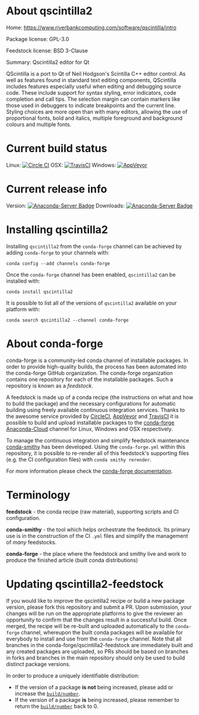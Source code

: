 About qscintilla2
=================

Home: https://www.riverbankcomputing.com/software/qscintilla/intro

Package license: GPL-3.0

Feedstock license: BSD 3-Clause

Summary: Qscintilla2 editor for Qt

QScintilla is a port to Qt of Neil Hodgson's Scintilla C++ editor control.
As well as features found in standard text editing components, QScintilla includes features especially useful when editing and debugging source code. These include support for syntax styling, error indicators, code completion and call tips. The selection margin can contain markers like those used in debuggers to indicate breakpoints and the current line. Styling choices are more open than with many editors, allowing the use of proportional fonts, bold and italics, multiple foreground and background colours and multiple fonts.


Current build status
====================

Linux: [![Circle CI](https://circleci.com/gh/conda-forge/qscintilla2-feedstock.svg?style=shield)](https://circleci.com/gh/conda-forge/qscintilla2-feedstock)
OSX: [![TravisCI](https://travis-ci.org/conda-forge/qscintilla2-feedstock.svg?branch=master)](https://travis-ci.org/conda-forge/qscintilla2-feedstock)
Windows: [![AppVeyor](https://ci.appveyor.com/api/projects/status/github/conda-forge/qscintilla2-feedstock?svg=True)](https://ci.appveyor.com/project/conda-forge/qscintilla2-feedstock/branch/master)

Current release info
====================
Version: [![Anaconda-Server Badge](https://anaconda.org/conda-forge/qscintilla2/badges/version.svg)](https://anaconda.org/conda-forge/qscintilla2)
Downloads: [![Anaconda-Server Badge](https://anaconda.org/conda-forge/qscintilla2/badges/downloads.svg)](https://anaconda.org/conda-forge/qscintilla2)

Installing qscintilla2
======================

Installing `qscintilla2` from the `conda-forge` channel can be achieved by adding `conda-forge` to your channels with:

```
conda config --add channels conda-forge
```

Once the `conda-forge` channel has been enabled, `qscintilla2` can be installed with:

```
conda install qscintilla2
```

It is possible to list all of the versions of `qscintilla2` available on your platform with:

```
conda search qscintilla2 --channel conda-forge
```


About conda-forge
=================

conda-forge is a community-led conda channel of installable packages.
In order to provide high-quality builds, the process has been automated into the
conda-forge GitHub organization. The conda-forge organization contains one repository
for each of the installable packages. Such a repository is known as a *feedstock*.

A feedstock is made up of a conda recipe (the instructions on what and how to build
the package) and the necessary configurations for automatic building using freely
available continuous integration services. Thanks to the awesome service provided by
[CircleCI](https://circleci.com/), [AppVeyor](http://www.appveyor.com/)
and [TravisCI](https://travis-ci.org/) it is possible to build and upload installable
packages to the [conda-forge](https://anaconda.org/conda-forge)
[Anaconda-Cloud](http://docs.anaconda.org/) channel for Linux, Windows and OSX respectively.

To manage the continuous integration and simplify feedstock maintenance
[conda-smithy](http://github.com/conda-forge/conda-smithy) has been developed.
Using the ``conda-forge.yml`` within this repository, it is possible to re-render all of
this feedstock's supporting files (e.g. the CI configuration files) with ``conda smithy rerender``.

For more information please check the [conda-forge documentation](https://conda-forge.org/docs/).

Terminology
===========

**feedstock** - the conda recipe (raw material), supporting scripts and CI configuration.

**conda-smithy** - the tool which helps orchestrate the feedstock.
                   Its primary use is in the construction of the CI ``.yml`` files
                   and simplify the management of *many* feedstocks.

**conda-forge** - the place where the feedstock and smithy live and work to
                  produce the finished article (built conda distributions)


Updating qscintilla2-feedstock
==============================

If you would like to improve the qscintilla2 recipe or build a new
package version, please fork this repository and submit a PR. Upon submission,
your changes will be run on the appropriate platforms to give the reviewer an
opportunity to confirm that the changes result in a successful build. Once
merged, the recipe will be re-built and uploaded automatically to the
`conda-forge` channel, whereupon the built conda packages will be available for
everybody to install and use from the `conda-forge` channel.
Note that all branches in the conda-forge/qscintilla2-feedstock are
immediately built and any created packages are uploaded, so PRs should be based
on branches in forks and branches in the main repository should only be used to
build distinct package versions.

In order to produce a uniquely identifiable distribution:
 * If the version of a package **is not** being increased, please add or increase
   the [``build/number``](http://conda.pydata.org/docs/building/meta-yaml.html#build-number-and-string).
 * If the version of a package **is** being increased, please remember to return
   the [``build/number``](http://conda.pydata.org/docs/building/meta-yaml.html#build-number-and-string)
   back to 0.